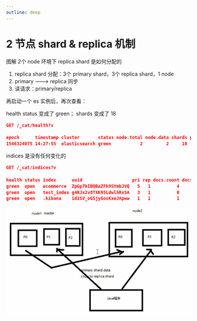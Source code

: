 ```yaml
---
outline: deep
---
```

# 2 节点 shard & replica 机制

图解 2个 node 环境下 replica shard 是如何分配的

1. replica shard 分配：3个 primary shard，3个 replica shard，1 node
2. primary ---> replica 同步
3. 读请求：primary/replica

再启动一个 es 实例后，再次查看：

health status 变成了 green； shards 变成了 18

```json
GET /_cat/health?v

epoch      timestamp cluster       status node.total node.data shards pri relo init unassign pending_tasks max_task_wait_time active_shards_percent
1546324075 14:27:55  elasticsearch green           2         2     18   9    0    0        0             0                  -                100.0%

```

indices 是没有任何变化的

```json
GET /_cat/indices?v

health status index      uuid                   pri rep docs.count docs.deleted store.size pri.store.size
green  open   ecommerce  ZpGp7bIBQBaZFk9SYmbJVQ   5   1          4            0     44.5kb         22.2kb
green  open   test_index g4RJx2v8TXK95LdwlhRx5A   3   1          0            0       780b           390b
green  open   .kibana    id1SV_oGSjyGosKxeJApww   1   1          1            0      6.3kb          3.1kb

```

![](./assets/markdown-img-paste-2019010114333074.png)
